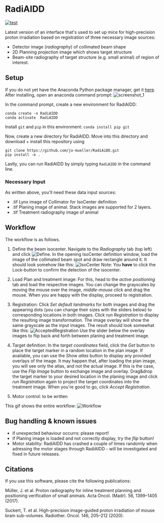 # RadiAIDD
[![test](https://github.com/jo-mueller/RadiAiDD/actions/workflows/test.yml/badge.svg)](https://github.com/jo-mueller/RadiAiDD/actions/workflows/test.yml)

Latest version of an interface that's used to set up mice for high-precision proton irradiation based on registration of three necessary image sources:
- Detector image (*radiography*) of collimated beam shape
- 2D Planning projection image which shows target structure
- Beam-site radiography of target structure (e.g. small animal) of region of interest.

## Setup

If you do not yet have the Anaconda Python package manager, get it [here](https://www.anaconda.com/products/individual). After installing, open an anaconda command prompt:
![screenshot_1](https://user-images.githubusercontent.com/38459088/143623993-f3cb9842-c067-47f4-acfa-5fbbf9d25dcb.png)

In the command prompt, create a new environment for RadiAIDD:
```
conda create -n RadiAIDD
conda activate  RadiAIDD
```

Install `git` and `pip` in this environment:
```conda install pip git```

Now, create a new directory for RadiAIDD. Move into this directory and download + install this repository using
```
git clone https://github.com/jo-mueller/RadiAiDD.git
pip install -e .
```

Lastly, you can run RadiAIDD by simply typing `RadiAIDD`  in the command line.

### Necessary Input
As written above, you'll need these data input sources:
* .tif Lynx image of Collimator for IsoCenter definition
* .tif Planing image of animal. Stack images are supported for 2 layers.
* .tif Treatment radiography image of animal

## Workflow
The workflow is as follows.

1. Define the beam isocenter. Navigate to the *Radiography* tab (top left) and click ![Define](/imgs/Define_button.PNG). In the opening IsoCenter definition window, load the image of the collimated beam spot and draw rectangle around it. It should look somehow like this:
![IsoCenter](/imgs/IsoCenter.PNG)
Note: You **have** to click the Lock-button to confirm the detection of the isocenter.

2. Load Plan and treatment image: For this, head to the *active positioning* tab and load the respective images. You can change the grayscales by moving the mouse over the image, *middle-mouse click* and drag the mouse. When you are happy with the display, proceed to registration.
3. Registration: Click *Set default landmarks* for both images and drag the appearing dots (you can change their sizes with the sliders below) to corresponding locations in both images. Click *run Registration* to display the resulting image transformation. The image overlay will show the same grayscale as the input images. The result should look somewhat like this:
![AcceptedRegistration](/imgs/Accepted_registration.PNG)
Use the slider below the overlay images to flip back and forth between planing and treatment image.

4. Target definition: In the *target coordinates* field, click the *Get* button to place the target marker in a random location in the plan image. If available, you can use the *Show atlas* button to display any provided overlays of the image. It may happen that, after loading the plan image, you will see only the atlas, and not the actual image. If this is the case, use the *Flip Image* button to exchange image and overlay. Drag&drop the target marker to your desired location in the planing image and click *run Registration* again to project the target coordinates into the treatment image. When you're good to go, click *Accept Registration*. 

5. Motor control: to be written

This gif shows the entire workflow: ![Workflow](/imgs/Workflow.gif)

## Bug handling & known issues
* if unexpected behaviour occurrs: please report!
* If Planing image is loaded and not correctly display, try the *flip* button!
* Motor stability: RadiAIDD has crashed a couple of times randomly when adressing the motor stages through RadiAIDD - will be investigated and fixed in future releases.

## Citations
If you use this software, please cite the following publications:

Müller, J. et al. Proton radiography for inline treatment planning and positioning verification of small animals. Acta Oncol. (Madr). 56, 1399–1405 (2017).

Suckert, T. et al. High-precision image-guided proton irradiation of mouse brain sub-volumes. Radiother. Oncol. 146, 205–212 (2020).
